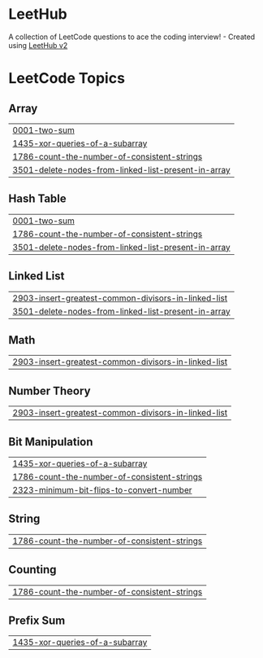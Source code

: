 # LeetHub
A collection of LeetCode questions to ace the coding interview! - Created using [LeetHub v2](https://github.com/arunbhardwaj/LeetHub-2.0)

<!---LeetCode Topics Start-->
# LeetCode Topics
## Array
|  |
| ------- |
| [0001-two-sum](https://github.com/Sushrimp/LeetHub/tree/master/0001-two-sum) |
| [1435-xor-queries-of-a-subarray](https://github.com/Sushrimp/LeetHub/tree/master/1435-xor-queries-of-a-subarray) |
| [1786-count-the-number-of-consistent-strings](https://github.com/Sushrimp/LeetHub/tree/master/1786-count-the-number-of-consistent-strings) |
| [3501-delete-nodes-from-linked-list-present-in-array](https://github.com/Sushrimp/LeetHub/tree/master/3501-delete-nodes-from-linked-list-present-in-array) |
## Hash Table
|  |
| ------- |
| [0001-two-sum](https://github.com/Sushrimp/LeetHub/tree/master/0001-two-sum) |
| [1786-count-the-number-of-consistent-strings](https://github.com/Sushrimp/LeetHub/tree/master/1786-count-the-number-of-consistent-strings) |
| [3501-delete-nodes-from-linked-list-present-in-array](https://github.com/Sushrimp/LeetHub/tree/master/3501-delete-nodes-from-linked-list-present-in-array) |
## Linked List
|  |
| ------- |
| [2903-insert-greatest-common-divisors-in-linked-list](https://github.com/Sushrimp/LeetHub/tree/master/2903-insert-greatest-common-divisors-in-linked-list) |
| [3501-delete-nodes-from-linked-list-present-in-array](https://github.com/Sushrimp/LeetHub/tree/master/3501-delete-nodes-from-linked-list-present-in-array) |
## Math
|  |
| ------- |
| [2903-insert-greatest-common-divisors-in-linked-list](https://github.com/Sushrimp/LeetHub/tree/master/2903-insert-greatest-common-divisors-in-linked-list) |
## Number Theory
|  |
| ------- |
| [2903-insert-greatest-common-divisors-in-linked-list](https://github.com/Sushrimp/LeetHub/tree/master/2903-insert-greatest-common-divisors-in-linked-list) |
## Bit Manipulation
|  |
| ------- |
| [1435-xor-queries-of-a-subarray](https://github.com/Sushrimp/LeetHub/tree/master/1435-xor-queries-of-a-subarray) |
| [1786-count-the-number-of-consistent-strings](https://github.com/Sushrimp/LeetHub/tree/master/1786-count-the-number-of-consistent-strings) |
| [2323-minimum-bit-flips-to-convert-number](https://github.com/Sushrimp/LeetHub/tree/master/2323-minimum-bit-flips-to-convert-number) |
## String
|  |
| ------- |
| [1786-count-the-number-of-consistent-strings](https://github.com/Sushrimp/LeetHub/tree/master/1786-count-the-number-of-consistent-strings) |
## Counting
|  |
| ------- |
| [1786-count-the-number-of-consistent-strings](https://github.com/Sushrimp/LeetHub/tree/master/1786-count-the-number-of-consistent-strings) |
## Prefix Sum
|  |
| ------- |
| [1435-xor-queries-of-a-subarray](https://github.com/Sushrimp/LeetHub/tree/master/1435-xor-queries-of-a-subarray) |
<!---LeetCode Topics End-->